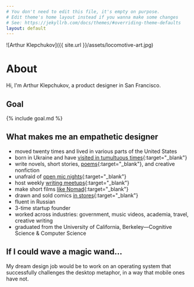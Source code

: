 ```yaml
---
# You don't need to edit this file, it's empty on purpose.
# Edit theme's home layout instead if you wanna make some changes
# See: https://jekyllrb.com/docs/themes/#overriding-theme-defaults
layout: default
---
```


![Arthur Klepchukov]({{ site.url }}/assets/locomotive-art.jpg)

# About

Hi, I'm Arthur Klepchukov, a product designer in San Francisco.

## Goal

{% include goal.md %}

## What makes me an empathetic designer
* moved twenty times and lived in various parts of the United States
* born in Ukraine and have [visited in tumultuous times](https://arsenalofwords.com/2014/02/23/maidan-morning/){:target="_blank"}
* write novels, short stories, [poems](https://arsenalofwords.com/projects/blinks-of-awe/){:target="_blank"}, and creative nonfiction
* unafraid of [open mic nights](https://twitter.com/KarlyCaserza/status/832810955759181824){:target="_blank"}
* host weekly [writing meetups](https://www.meetup.com/shutupandwriteSFO/events/238801698/){:target="_blank"}
* make short films [like Nomad](https://vimeo.com/84480973){:target="_blank"}
* drawn and sold comics [in stores](http://fantasticcomics.net/){:target="_blank"}
* fluent in Russian
* 3-time startup founder
* worked across industries: government, music videos, academia, travel, creative writing
* graduated from the University of California, Berkeley—Cognitive Science & Computer Science

## If I could wave a magic wand...
My dream design job would be to work on an operating system that successfully challenges the desktop metaphor, in a way that mobile ones have not. 